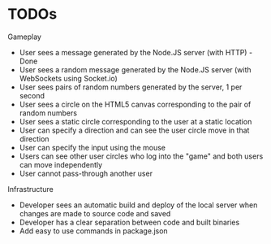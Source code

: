 # TODOs

Gameplay

-   User sees a message generated by the Node.JS server (with HTTP) - Done
-   User sees a random message generated by the Node.JS server (with WebSockets using Socket.io)
-   User sees pairs of random numbers generated by the server, 1 per second
-   User sees a circle on the HTML5 canvas corresponding to the pair of random numbers
-   User sees a static circle corresponding to the user at a static location
-   User can specify a direction and can see the user circle move in that direction
-   User can specify the input using the mouse
-   Users can see other user circles who log into the "game" and both users can move independently
-   User cannot pass-through another user

Infrastructure

-   Developer sees an automatic build and deploy of the local server when changes are made to source code and saved
-   Developer has a clear separation between code and built binaries
-   Add easy to use commands in package.json

